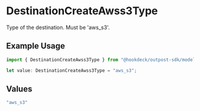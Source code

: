 # DestinationCreateAwss3Type

Type of the destination. Must be 'aws_s3'.

## Example Usage

```typescript
import { DestinationCreateAwss3Type } from "@hookdeck/outpost-sdk/models/components";

let value: DestinationCreateAwss3Type = "aws_s3";
```

## Values

```typescript
"aws_s3"
```